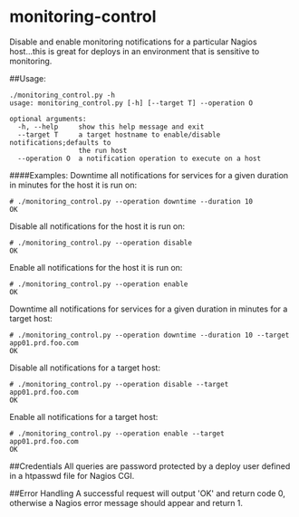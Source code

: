 # monitoring-control
Disable and enable monitoring notifications for a particular Nagios host...this is great for deploys in an environment that is sensitive to monitoring.

##Usage:
```
./monitoring_control.py -h
usage: monitoring_control.py [-h] [--target T] --operation O

optional arguments:
  -h, --help     show this help message and exit
  --target T     a target hostname to enable/disable notifications;defaults to
                 the run host
  --operation O  a notification operation to execute on a host
```

####Examples:
Downtime all notifications for services for a given duration in minutes for the host it is run on:
```
# ./monitoring_control.py --operation downtime --duration 10
OK
```

Disable all notifications for the host it is run on:
```
# ./monitoring_control.py --operation disable
OK
```

Enable all notifications for the host it is run on:
```
# ./monitoring_control.py --operation enable
OK
```

Downtime all notifications for services for a given duration in minutes for a target host:
```
# ./monitoring_control.py --operation downtime --duration 10 --target app01.prd.foo.com
OK
```

Disable all notifications for a target host:
```
# ./monitoring_control.py --operation disable --target app01.prd.foo.com
OK
```

Enable all notifications for a target host:
```
# ./monitoring_control.py --operation enable --target app01.prd.foo.com
OK
```

##Credentials
All queries are password protected by a deploy user defined in a htpasswd file for Nagios CGI.

##Error Handling
A successful request will output 'OK' and return code 0, otherwise a Nagios error message should appear and return 1.
